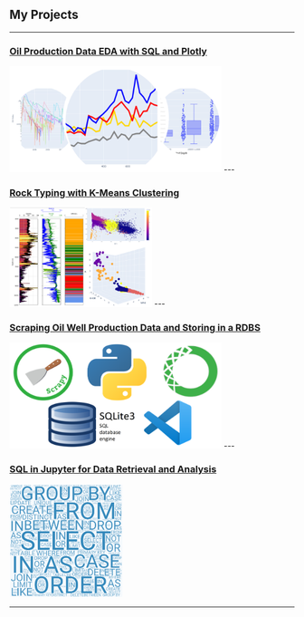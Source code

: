 ## My Projects

---

### [Oil Production Data EDA with SQL and Plotly](/page_EDA.md)
<img src="/images/plotly thumbnail.PNG?raw=true" width="375" height="188">
---

### [Rock Typing with K-Means Clustering](/page_cluster.md)
<img src="/images/cluster_thimbnail.PNG?raw=true" width="50%" height="50%">
---

### [Scraping Oil Well Production Data and Storing in a RDBS](/page_scrapy.md)
<img src="/images/scraping_collage_2.PNG?raw=true" width="375" height="188">
---

### [SQL in Jupyter for Data Retrieval and Analysis](/page_sql.md)
<img src="/images/collage_thumbnail_sql.PNG?raw=true" width="200" height="200">

---


